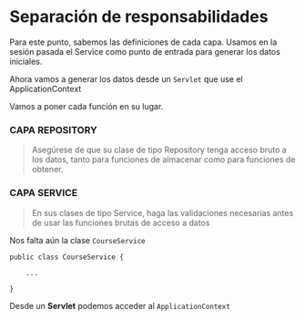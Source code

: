 # Separación de responsabilidades

Para este punto, sabemos las definiciones de cada capa. Usamos en la sesión pasada el Service como punto de entrada para generar los datos iniciales.

Ahora vamos a generar los datos desde un `Servlet` que use el ApplicationContext

Vamos a poner cada función en su lugar.


### CAPA REPOSITORY
> Asegúrese de que su clase de tipo Repository tenga acceso bruto a los datos, tanto para funciones de almacenar como para funciones de obtener.

### CAPA SERVICE
> En sus clases de tipo Service, haga las validaciones necesarias antes de usar las funciones brutas de acceso a datos


Nos falta aún la clase `CourseService`

```
public class CourseService {

    ...

}
```

Desde un **Servlet** podemos acceder al `ApplicationContext`

